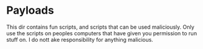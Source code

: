 # Payloads
This dir contains fun scripts, and scripts that can be used maliciously. Only use the scripts on peoples computers that have given you permission to run stuff on. I do nott ake responsibility for anything malicious. 
